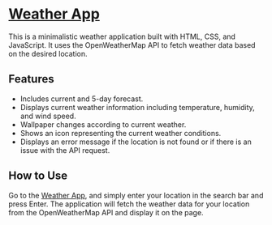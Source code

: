 # [Weather App](https://sankeer28.github.io/Weather/)


This is a minimalistic weather application built with HTML, CSS, and JavaScript. It uses the OpenWeatherMap API to fetch weather data based on the desired location.

## Features

- Includes current and 5-day forecast.
- Displays current weather information including temperature, humidity, and wind speed.
- Wallpaper changes according to current weather.
- Shows an icon representing the current weather conditions.
- Displays an error message if the location is not found or if there is an issue with the API request.


## How to Use

Go to the [Weather App](https://sankeer28.github.io/Weather/), and simply enter your location in the search bar and press Enter. The application will fetch the weather data for your location from the OpenWeatherMap API and display it on the page.


